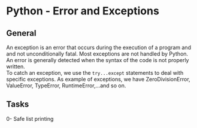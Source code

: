 <h1>Python - Error and Exceptions</h1>
<h2>General</h2>
An exception is an error that occurs during the execution of a program and and not unconditionally fatal. Most exceptions are not handled by Python.</br>
An error is generally detected when the syntax of the code is not properly written.</br>
To catch an exception, we use the <code>try...except</code> statements to deal with specific exceptions. As example of exceptions, we have ZeroDivisionError, ValueError, TypeError, RuntimeError,...and so on.</br>
<h2>Tasks</h2>
0- Safe list printing</br>
